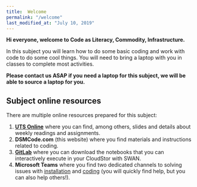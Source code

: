 ```yaml
---
title:  Welcome
permalink: "/welcome"
last_modified_at: "July 10, 2019"
---
```


**Hi everyone, welcome to Code as Literacy, Commodity, Infrastructure.**

In this subject you will learn how to do some basic coding and work with code to do some cool things. You will need to bring a laptop with you in classes to complete most activities.

**Please contact us ASAP if you need a laptop for this subject, we will be able to source a laptop for you.**


## Subject online resources

There are multiple online resources prepared for this subject:

1. **[UTS Online](https://online.uts.edu.au)** where you can find, among others, slides and details about weekly readings and assignments.
2. **DSMCode.com** (this website) where you find materials and instructions related to coding.
3. **[GitLab](https://code.research.uts.edu.au/143852/code-as-literacy-jupyter-notebooks/tree/master)**  where you can download the notebooks that you can interactively execute in your CloudStor with SWAN.
4. **Microsoft Teams** where you find two dedicated channels to solving issues with [installation](https://teams.microsoft.com/l/channel/19%3ab3c25b4281a940fb83a636837df86469%40thread.skype/Installation%2520issues?groupId=6b2b6609-a95b-40a2-8570-91455f3f78ba&tenantId=e8911c26-cf9f-4a9c-878e-527807be8791) and [coding](https://teams.microsoft.com/l/channel/19%3a769484749865406984d5d97a4bf7d25c%40thread.skype/Coding%2520issues?groupId=6b2b6609-a95b-40a2-8570-91455f3f78ba&tenantId=e8911c26-cf9f-4a9c-878e-527807be8791) (you will quickly find help, but you can also help others!).
